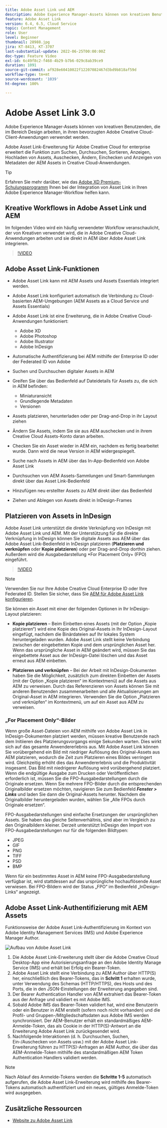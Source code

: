 ```yaml
---
title: Adobe Asset Link und AEM
description: Adobe Experience Manager-Assets können von kreativen Benutzenden, die im Bereich Design arbeiten, in ihren bevorzugten Adobe Creative Cloud-Client-Anwendungen verwendet werden. Adobe Asset Link-Erweiterung für Adobe Creative Cloud for enterprise erweitert die Funktion zum Suchen, Durchsuchen, Sortieren, Anzeigen, Hochladen von Assets, Auschecken, Ändern, Einchecken und Anzeigen von Metadaten der AEM Assets in Creative Cloud-Tools wie Adobe XD, Photoshop, InDesign und Illustrator.
feature: Adobe Asset Link
version: 6.4, 6.5, Cloud Service
topic: Content Management
role: User
level: Beginner
thumbnail: 28988.jpg
jira: KT-8413, KT-3707
last-substantial-update: 2022-06-25T00:00:00Z
doc-type: Feature Video
exl-id: 6c49f8c2-f468-4b29-b7b6-029c8ab39ce9
duration: 1091
source-git-commit: af928e60410022f12207082467d3bd9b818af59d
workflow-type: tm+mt
source-wordcount: '1039'
ht-degree: 100%

---
```


# Adobe Asset Link 3.0

Adobe Experience Manager-Assets können von kreativen Benutzenden, die im Bereich Design arbeiten, in ihren bevorzugten Adobe Creative Cloud-Client-Anwendungen verwendet werden.

Adobe Asset Link-Erweiterung für Adobe Creative Cloud for enterprise erweitert die Funktion zum Suchen, Durchsuchen, Sortieren, Anzeigen, Hochladen von Assets, Auschecken, Ändern, Einchecken und Anzeigen von Metadaten der AEM Assets in Creative Cloud-Anwendungen.

>[!TIP]
>
> Erfahren Sie mehr darüber, wie das [Adobe XD Premium-Schulungsprogramm](https://helpx.adobe.com/de/support/xd.html) Ihnen bei der Integration von Asset Link in Ihren Adobe Experience Manager-Workflow helfen kann.

## Kreative Workflows in Adobe Asset Link und AEM

Im folgenden Video wird ein häufig verwendeter Workflow veranschaulicht, der von Kreativen verwendet wird, die in Adobe Creative Cloud-Anwendungen arbeiten und sie direkt in AEM über Adobe Asset Link integrieren.

>[!VIDEO](https://video.tv.adobe.com/v/335927?quality=12&learn=on)

## Adobe Asset Link-Funktionen

+ Adobe Asset Link kann mit AEM Assets und Assets Essentials integriert werden.
+ Adobe Asset Link konfiguriert automatisch die Verbindung zu Cloud-basierten AEM-Umgebungen (AEM Assets as a Cloud Service und Assets Essentials)
+ Adobe Asset Link ist eine Erweiterung, die in Adobe Creative Cloud-Anwendungen funktioniert:

   + Adobe XD
   + Adobe Photoshop
   + Adobe Illustrator
   + Adobe InDesign

+ Automatische Authentifizierung bei AEM mithilfe der Enterprise ID oder der Federated ID von Adobe
+ Suchen und Durchsuchen digitaler Assets in AEM
+ Greifen Sie über das Bedienfeld auf Dateidetails für Assets zu, die sich in AEM befinden:
   + Miniaturansicht
   + Grundlegende Metadaten
   + Versionen
+ Assets platzieren, herunterladen oder per Drag-and-Drop in ihr Layout ziehen
+ Ändern Sie Assets, indem Sie sie aus AEM auschecken und in ihrem Creative Cloud Assets-Konto daran arbeiten.
+ Checken Sie ein Asset wieder in AEM ein, nachdem es fertig bearbeitet wurde. Dann wird die neue Version in AEM widergespiegelt.
+ Suche nach Assets in AEM über das In-App-Bedienfeld von Adobe Asset Link
+ Durchsuchen von AEM Assets-Sammlungen und Smart-Sammlungen direkt über das Asset Link-Bedienfeld
+ Hinzufügen neu erstellter Assets zu AEM direkt über das Bedienfeld
+ Ziehen und Ablegen von Assets direkt in InDesign-Frames

## Platzieren von Assets in InDesign

Adobe Asset Link unterstützt die direkte Verknüpfung von InDesign mit Adobe Asset Link und AEM. Mit der Unterstützung für die direkte Verknüpfung in InDesign können Sie digitale Assets aus AEM über das Adobe Asset Link-Bedienfeld in InDesign platzieren (__Platzieren und verknüpfen__ oder __Kopie platzieren__) oder per Drag-and-Drop dorthin ziehen. Außerdem wird die Ausgabedarstellung *For Placement Only+ (FPO) eingeführt.

>[!VIDEO](https://video.tv.adobe.com/v/28988?quality=12&learn=on)

>[!NOTE]
>
>Verwenden Sie nur Ihre Adobe Creative Cloud Enterprise ID oder Ihre Federated ID. Stellen Sie sicher, dass Sie [AEM für Adobe Asset Link konfigurieren](https://helpx.adobe.com/de/enterprise/using/adobe-asset-link.html).

Sie können ein Asset mit einer der folgenden Optionen in Ihr InDesign-Layout platzieren:

+ **Kopie platzieren** – Beim Einbetten eines Assets (mit der Option „Kopie platzieren“) wird eine Kopie des Original-Assets in Ihr InDesign-Layout eingefügt, nachdem die Binärdateien auf Ihr lokales System heruntergeladen wurden. Adobe Asset Link stellt keine Verbindung zwischen der eingebetteten Kopie und dem ursprünglichen Asset her. Wenn das ursprüngliche Asset in AEM geändert wird, müssen Sie das eingebettete Asset aus der InDesign-Datei löschen und das Asset erneut aus AEM einbetten.

+ **Platzieren und verknüpfen** – Bei der Arbeit mit InDesign-Dokumenten haben Sie die Möglichkeit, zusätzlich zum direkten Einbetten der Assets (mit der Option „Kopie platzieren“ im Kontextmenü) auf die Assets aus AEM zu verweisen. Durch das Referenzieren von Assets können Sie mit anderen Benutzenden zusammenarbeiten und alle Aktualisierungen am Original-Asset in AEM integrieren. Verwenden Sie die Option „Platzieren und verknüpfen“ im Kontextmenü, um auf ein Asset aus AEM zu verweisen.

### „For Placement Only“-Bilder

Wenn große Asset-Dateien von AEM mithilfe von Adobe Asset Link in InDesign-Dokumenten platziert werden, müssen kreative Benutzende nach dem Initiieren des Platzierungsvorgangs einige Sekunden warten. Dies wirkt sich auf das gesamte Anwendererlebnis aus. Mit Adobe Asset Link können Sie vorübergehend ein Bild mit niedriger Auflösung des Original-Assets aus AEM platzieren, wodurch die Zeit zum Platzieren eines Bildes verringert wird. Gleichzeitig erhöht dies das Anwendererlebnis und die Produktivität insgesamt. Das Bild mit niedrigerer Auflösung wird vorübergehend platziert. Wenn die endgültige Ausgabe zum Drucken oder Veröffentlichen erforderlich ist, müssen Sie die FPO-Ausgabedarstellungen durch die Originale ersetzen. Wenn Sie mehrere FPO-Bilder durch die entsprechenden Originalbilder ersetzen möchten, navigieren Sie zum Bedienfeld **_Fenster > Links_** und laden Sie dann die Original-Assets herunter. Nachdem die Originalbilder heruntergeladen wurden, wählen Sie „Alle FPOs durch Originale ersetzen“.

FPO-Ausgabedarstellungen sind einfache Ersetzungen der ursprünglichen Assets. Sie haben das gleiche Seitenverhältnis, sind aber im Vergleich zu den Originalbildern kleiner. Derzeit unterstützt InDesign den Import von FPO-Ausgabedarstellungen nur für die folgenden Bildtypen:

+ JPEG
+ GIF
+ PNG
+ TIFF
+ PSD
+ BMP

Wenn für ein bestimmtes Asset in AEM keine FPO-Ausgabedarstellung verfügbar ist, wird stattdessen auf das ursprüngliche hochauflösende Asset verwiesen. Bei FPO-Bildern wird der Status „FPO“ im Bedienfeld „InDesign-Links“ angezeigt.

## Adobe Asset Link-Authentifizierung mit AEM Assets

Funktionsweise der Adobe Asset Link-Authentifizierung im Kontext von Adobe Identity Management Services (IMS) und Adobe Experience Manager Author.

![Aufbau von Adobe Asset Link](assets/adobe-asset-link-article-understand.png)

1. Die Adobe Asset Link-Erweiterung stellt über die Adobe Creative Cloud Desktop-App eine Autorisierungsanfrage an den Adobe Identity Manage Service (IMS) und erhält bei Erfolg ein Bearer-Token.
1. Adobe Asset Link stellt eine Verbindung zu AEM Author über HTTP(S) her, einschließlich des Bearer-Tokens, das in **Schritt 1** erhalten wurde, unter Verwendung des Schemas (HTTP/HTTPS), des Hosts und des Ports, die in den JSON-Einstellungen der Erweiterung angegeben sind.
1. Der Bearer Authentication Handler von AEM extrahiert das Bearer-Token aus der Anfrage und validiert es mit Adobe IMS.
1. Sobald Adobe IMS das Bearer-Token validiert hat, wird eine Benutzerin oder ein Benutzer in AEM erstellt (sofern noch nicht vorhanden) und die Profil- und Gruppen-/Mitgliedschaftsdaten aus Adobe IMS werden synchronisiert. Der AEM-Benutzer erhält ein standardmäßiges AEM-Anmelde-Token, das als Cookie in der HTTP(S)-Antwort an die Erweiterung Adobe Asset Link zurückgesendet wird.
1. Nachfolgende Interaktionen (d. h. Durchsuchen, Suchen, Ein-/Auschecken von Assets usw.) mit der Adobe Asset Link-Erweiterung führen zu HTTP(S)-Anfragen an AEM Author, die über das AEM-Anmelde-Token mithilfe des standardmäßigen AEM Token Authentication Handlers validiert werden.

>[!NOTE]
>
>Nach Ablauf des Anmelde-Tokens werden die **Schritte 1-5** automatisch aufgerufen, die Adobe Asset Link-Erweiterung wird mithilfe des Bearer-Tokens automatisch authentifiziert und ein neues, gültiges Anmelde-Token wird ausgegeben.

## Zusätzliche Ressourcen

+ [Website zu Adobe Asset Link](https://www.adobe.com/de/creativecloud/business/enterprise/adobe-asset-link.html)
